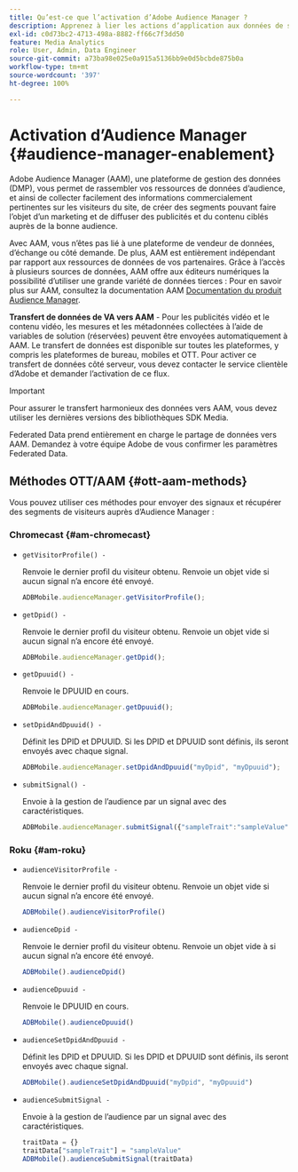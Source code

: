 ```yaml
---
title: Qu’est-ce que l’activation d’Adobe Audience Manager ?
description: Apprenez à lier les actions d’application aux données de suivi multimédia sans avoir besoin de règles de traitement supplémentaires ni de variables personnalisées.
exl-id: c0d73bc2-4713-498a-8882-ff66c7f3dd50
feature: Media Analytics
role: User, Admin, Data Engineer
source-git-commit: a73ba98e025e0a915a5136bb9e0d5bcbde875b0a
workflow-type: tm+mt
source-wordcount: '397'
ht-degree: 100%

---
```


# Activation d’Audience Manager {#audience-manager-enablement}

Adobe Audience Manager (AAM), une plateforme de gestion des données (DMP), vous permet de rassembler vos ressources de données d’audience, et ainsi de collecter facilement des informations commercialement pertinentes sur les visiteurs du site, de créer des segments pouvant faire l’objet d’un marketing et de diffuser des publicités et du contenu ciblés auprès de la bonne audience.

Avec AAM, vous n’êtes pas lié à une plateforme de vendeur de données, d’échange ou côté demande. De plus, AAM est entièrement indépendant par rapport aux ressources de données de vos partenaires. Grâce à l’accès à plusieurs sources de données, AAM offre aux éditeurs numériques la possibilité d’utiliser une grande variété de données tierces : Pour en savoir plus sur AAM, consultez la documentation AAM [Documentation du produit Audience Manager](https://docs.adobe.com/content/help/fr-FR/experience-cloud/user-guides/home.html).

**Transfert de données de VA vers AAM** - Pour les publicités vidéo et le contenu vidéo, les mesures et les métadonnées collectées à l’aide de variables de solution (réservées) peuvent être envoyées automatiquement à AAM. Le transfert de données est disponible sur toutes les plateformes, y compris les plateformes de bureau, mobiles et OTT. Pour activer ce transfert de données côté serveur, vous devez contacter le service clientèle d’Adobe et demander l’activation de ce flux.

>[!IMPORTANT]
>
>Pour assurer le transfert harmonieux des données vers AAM, vous devez utiliser les dernières versions des bibliothèques SDK Media.

Federated Data prend entièrement en charge le partage de données vers AAM. Demandez à votre équipe Adobe de vous confirmer les paramètres Federated Data.

## Méthodes OTT/AAM {#ott-aam-methods}

Vous pouvez utiliser ces méthodes pour envoyer des signaux et récupérer des segments de visiteurs auprès d’Audience Manager :

### Chromecast {#am-chromecast}

* `getVisitorProfile() -`

  Renvoie le dernier profil du visiteur obtenu. Renvoie un objet vide si aucun signal n’a encore été envoyé.

  ```js
  ADBMobile.audienceManager.getVisitorProfile();
  ```

* `getDpid() -`

  Renvoie le dernier profil du visiteur obtenu. Renvoie un objet vide si aucun signal n’a encore été envoyé.

  ```js
  ADBMobile.audienceManager.getDpid();
  ```

* `getDpuuid() -`

  Renvoie le DPUUID en cours.

  ```js
  ADBMobile.audienceManager.getDpuuid();
  ```

* `setDpidAndDpuuid() -`

  Définit les DPID et DPUUID. Si les DPID et DPUUID sont définis, ils seront envoyés avec chaque signal.

  ```js
  ADBMobile.audienceManager.setDpidAndDpuuid("myDpid", "myDpuuid");
  ```

* `submitSignal() -`

  Envoie à la gestion de l’audience par un signal avec des caractéristiques.

  ```js
  ADBMobile.audienceManager.submitSignal({"sampleTrait":"sampleValue"});
  ```

### Roku {#am-roku}

* `audienceVisitorProfile -`

  Renvoie le dernier profil du visiteur obtenu. Renvoie un objet vide si aucun signal n’a encore été envoyé.

  ```js
  ADBMobile().audienceVisitorProfile()
  ```

* `audienceDpid -`

  Renvoie le dernier profil du visiteur obtenu. Renvoie un objet vide à si aucun signal n’a encore été envoyé.

  ```js
  ADBMobile().audienceDpid()
  ```

* `audienceDpuuid -`

  Renvoie le DPUUID en cours.

  ```js
  ADBMobile().audienceDpuuid()
  ```

* `audienceSetDpidAndDpuuid -`

  Définit les DPID et DPUUID. Si les DPID et DPUUID sont définis, ils seront envoyés avec chaque signal.

  ```js
  ADBMobile().audienceSetDpidAndDpuuid("myDpid", "myDpuuid")
  ```

* `audienceSubmitSignal -`

  Envoie à la gestion de l’audience par un signal avec des caractéristiques.

  ```js
  traitData = {}
  traitData["sampleTrait"] = "sampleValue"
  ADBMobile().audienceSubmitSignal(traitData)
  ```
